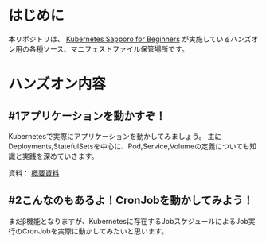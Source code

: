 # はじめに
本リポジトリは、
 [Kubernetes Sapporo for Beginners](https://sapporo-beginner-kubernetes.connpass.com/)
が実施しているハンズオン用の各種ソース、マニフェストファイル保管場所です。

# ハンズオン内容

## #1アプリケーションを動かすぞ！
Kubernetesで実際にアプリケーションを動かしてみましょう。
主にDeployments,StatefulSetsを中心に、Pod,Service,Volumeの定義についても知識と実践を深めていきます。

資料：
[概要資料](./Step1-ApplicationDeployment/README.md)

## #2こんなのもあるよ！CronJobを動かしてみよう！
まだβ機能となりますが、Kubernetesに存在するJobスケジュールによるJob実行のCronJobを実際に動かしてみたいと思います。

